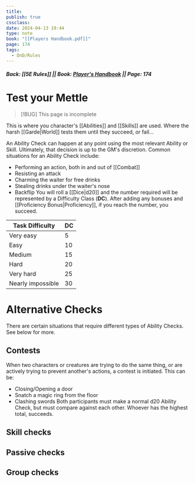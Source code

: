 ```yaml
---
title: 
publish: true
cssclass: 
date: 2024-04-13 19:44
type: note
book: "[[Players Handbook.pdf]]"
page: 174
tags:
  - DnD/Rules
---
```

##### Back: [[5E Rules]] || Book: [Player's Handbook](https://drive.google.com/drive/folders/1O5bhpYizcIT5xxAoLOuzCRht_PVS7VSG?usp=sharing) || Page: 174
# Test your Mettle
> [!BUG] This page is incomplete 

This is where you character's [[Abilities]] and [[Skills]] are used. Where the harsh [[Garde|World]] tests them until they succeed, or fail...

An Ability Check can happen at any point using the most relevant Ability or Skill. Ultimately, that decision is up to the GM's discretion. 
Common situations for an Ability Check include:
- Performing an action, both in and out of [[Combat]]
- Resisting an attack
- Charming the waiter for free drinks
- Stealing drinks under the waiter's nose
- Backflip
You will roll a [[Dice|d20]] and the number required will be represented by a Difficulty Class (**DC**). After adding any bonuses and [[Proficiency Bonus|Proficiency]], if you reach the number, you succeed. 

| Task Difficulty   | DC  |
| ----------------- | --- |
| Very easy         | 5   |
| Easy              | 10  |
| Medium            | 15  |
| Hard              | 20  |
| Very hard         | 25  |
| Nearly impossible | 30  |

# Alternative Checks
There are certain situations that require different types of Ability Checks. See below for more.
## Contests
When two characters or creatures are trying to do the same thing, or are actively trying to prevent another's actions, a contest is initiated. This can be:
- Closing/Opening a door
- Snatch a magic ring from the floor
- Clashing swords
Both participants must make a normal d20 Ability Check, but must compare against each other. Whoever has the highest total, succeeds.
## Skill checks

## Passive checks

## Group checks
